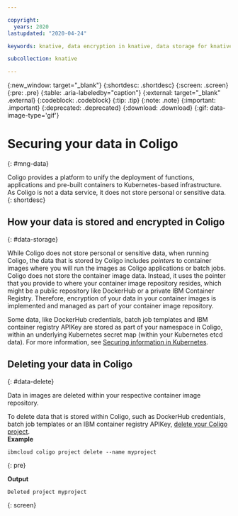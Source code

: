 ```yaml
---

copyright:
  years: 2020
lastupdated: "2020-04-24"

keywords: knative, data encryption in knative, data storage for knative, bring your own keys for knative, BYOK for knative, key management for knative, key encryption for knative, personal data in knative, data deletion for knative, data in knative, data security in knative

subcollection: knative

---
```


{:new_window: target="_blank"}
{:shortdesc: .shortdesc}
{:screen: .screen}
{:pre: .pre}
{:table: .aria-labeledby="caption"}
{:external: target="_blank" .external}
{:codeblock: .codeblock}
{:tip: .tip}
{:note: .note}
{:important: .important}
{:deprecated: .deprecated}
{:download: .download}
{:gif: data-image-type='gif'}

# Securing your data in Coligo
{: #mng-data}

Coligo provides a platform to unify the deployment of functions, applications and pre-built containers to Kubernetes-based infrastructure. As Coligo is not a data service, it does not store personal or sensitive data.
{: shortdesc}

## How your data is stored and encrypted in Coligo
{: #data-storage}

While Coligo does not store personal or sensitive data, when running Coligo, the data that is stored by Coligo includes *pointers* to container images where you will run the images as Coligo applications or batch jobs.  Coligo does not store the container image data. Instead, it uses the pointer that you provide to where your container image repository resides, which might be a public repository like DockerHub or a private IBM Container Registry. Therefore, encryption of your data in your container images is implemented and managed as part of your container image repository. 

Some data, like DockerHub credentials, batch job templates and IBM container registry APIKey are stored as part of your namespace in Coligo, within an underlying Kubernetes secret map (within your Kubernetes etcd data). For more information, see [Securing information in Kubernetes](/docs/containers?topic=containers-encryption). 

## Deleting your data in Coligo
{: #data-delete}

Data in images are deleted within your respective container image repository. 

To delete data that is stored within Coligo, such as DockerHub credentials, batch job templates or an IBM container registry APIKey, [delete your Coligo project](/docs/knative?topic=knative-kn-cli#cli-project-delete).   
**Example**

```
ibmcloud coligo project delete --name myproject
```
{: pre}

**Output**

```
Deleted project myproject
```
{: screen} 





